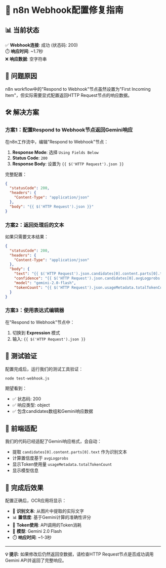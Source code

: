 # 🔧 n8n Webhook配置修复指南

## 📊 当前状态
✅ **Webhook连接**: 成功 (状态码: 200)  
⏱️ **响应时间**: ~1.7秒  
❌ **响应数据**: 空字符串  

## 🎯 问题原因
n8n workflow中的"Respond to Webhook"节点虽然设置为"First Incoming Item"，但实际需要显式配置返回HTTP Request节点的响应数据。

## 🛠️ 解决方案

### 方案1：配置Respond to Webhook节点返回Gemini响应

在n8n工作流中，编辑"Respond to Webhook"节点：

1. **Response Mode**: 选择 `Using Fields Below`
2. **Status Code**: `200`
3. **Response Body**: 设置为 `{{ $('HTTP Request').json }}`

完整配置：
```json
{
  "statusCode": 200,
  "headers": {
    "Content-Type": "application/json"
  },
  "body": "{{ $('HTTP Request').json }}"
}
```

### 方案2：返回处理后的文本

如果只需要文本结果：
```json
{
  "statusCode": 200,
  "headers": {
    "Content-Type": "application/json"
  },
  "body": {
    "text": "{{ $('HTTP Request').json.candidates[0].content.parts[0].text }}",
    "confidence": "{{ $('HTTP Request').json.candidates[0].avgLogprobs }}",
    "model": "gemini-2.0-flash",
    "tokenCount": "{{ $('HTTP Request').json.usageMetadata.totalTokenCount }}"
  }
}
```

### 方案3：使用表达式编辑器

在"Respond to Webhook"节点中：
1. 切换到 **Expression** 模式
2. 输入: `{{ $('HTTP Request').json }}`

## 🧪 测试验证

配置完成后，运行我们的测试工具验证：
```bash
node test-webhook.js
```

期望看到：
- ✅ 状态码: 200
- ✅ 响应类型: object
- ✅ 包含candidates数组和Gemini响应数据

## 📱 前端适配

我们的代码已经适配了Gemini响应格式，会自动：
- 提取 `candidates[0].content.parts[0].text` 作为识别文本
- 计算置信度基于 `avgLogprobs`
- 显示Token使用量 `usageMetadata.totalTokenCount`
- 显示模型信息

## 🎉 完成后效果

配置正确后，OCR应用将显示：
- 📝 **识别文本**: 从图片中提取的实际文字
- 📊 **置信度**: 基于Gemini计算的准确性评分
- 🔢 **Token使用**: API调用的Token消耗
- 🤖 **模型**: Gemini 2.0 Flash
- ⏱️ **响应时间**: ~1-3秒

---

**💡 提示**: 如果修改后仍然返回空数据，请检查HTTP Request节点是否成功调用Gemini API并返回了完整响应。 